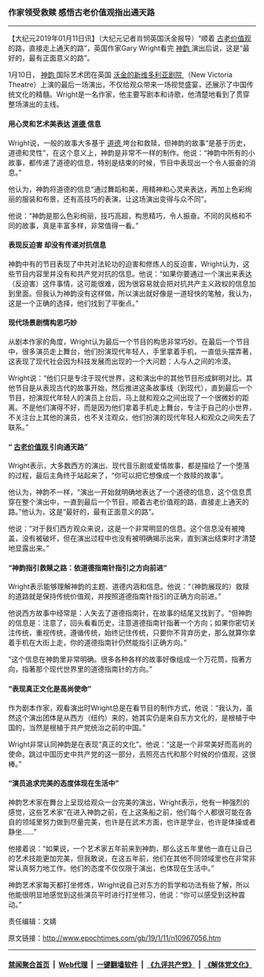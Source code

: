### 作家领受救赎 感悟古老价值观指出通天路
------------------------

<p>
 【大纪元2019年01月11日讯】（大纪元记者肖悯英国沃金报导）“顺着
 <a href="http://www.epochtimes.com/gb/tag/%E5%8F%A4%E8%80%81%E4%BB%B7%E5%80%BC%E8%A7%82.html">
  古老价值观
 </a>
 的路，直接走上通天的路”，英国作家Gary Wright看完
 <a href="http://www.epochtimes.com/gb/tag/%E7%A5%9E%E9%9F%B5.html">
  神韵
 </a>
 演出后说，这是“最好的，最有正面意义的路”。
</p>
<p>
 1月10日，
 <a href="http://www.epochtimes.com/gb/tag/%E7%A5%9E%E9%9F%B5.html">
  神韵
 </a>
 国际艺术团在英国
 <a href="http://www.epochtimes.com/gb/tag/%E6%B2%83%E9%87%91%E7%9A%84%E6%96%B0%E7%BB%B4%E5%A4%9A%E5%88%A9%E4%BA%9A%E5%89%A7%E9%99%A2.html">
  沃金的新维多利亚剧院
 </a>
 （New Victoria Theatre）上演的最后一场演出，不仅给观众带来一场视觉盛宴，还展示了中国传统文化的精髓。Wright是一名作家，他主要写剧本和诗歌，他清楚地看到了贯穿整场演出的主线。
</p>
<h4>
 用心灵和艺术美表达
 <a href="http://www.epochtimes.com/gb/tag/%E9%81%93%E5%BE%B7.html">
  道德
 </a>
 信息
</h4>
<p>
 Wright说，一般的故事大多基于
 <a href="http://www.epochtimes.com/gb/tag/%E9%81%93%E5%BE%B7.html">
  道德
 </a>
 垮台和救赎，但神韵的故事“是基于历史，道德和灵性”，在这个意义上，神韵是非常不一样的制作。他说：“神韵中所有的小故事，都传递了道德的信息，特别是结束的时候，节目中表现出一个令人振奋的消息。”
</p>
<p>
 他认为，神韵将道德的信息“通过舞蹈和美，用精神和心灵来表达，再加上色彩绚丽的服装和布景，还有高技巧的表演，让这场演出变得与众不同”。
</p>
<p>
 他说：“神韵是那么色彩绚丽，技巧高超，构思精巧，令人振奋。不同的风格和不同的故事，真是丰富多样，非常值得一看。”
</p>
<h4>
 表现反迫害 却没有传递对抗信息
</h4>
<p>
 神韵中有的节目表现了中共对法轮功的迫害和修炼人的反迫害，Wright认为，这些节目内容里并没有和共产党对抗的信息。他说：“如果你要通过一个演出来表达（反迫害）这件事情，这可能很难，因为很容易就会把对抗共产主义政权的信息加到里面。但我认为神韵没有这样做，所以演出就好像是一道轻快的笔触，我认为，这是一个正确的选择，他们找到了平衡点。”
</p>
<h4>
 现代场景剧情构思巧妙
</h4>
<p>
 从剧本作家的角度，Wright认为最后一个节目的构思非常巧妙。在最后一个节目中，很多演员走上舞台，他们扮演现代年轻人，手里拿着手机，一直低头摆弄著，这表现了现代社会因为科技发展而出现的一个大问题：人与人之间的冷漠。
</p>
<p>
 Wright说：“他们只是专注于现代世界，这和演出中的其他节目形成鲜明对比。其他节目是从表现古代的故事开始，然后推进这条故事线（到现代），直到最后一个节目，扮演现代年轻人的演员上台后，马上就和观众之间出现了一个很微妙的距离。不是他们演得不好，而是因为他们拿着手机走上舞台，专注于自己的小世界，不关注台上其他的演员，也不关注观众，他们扮演的现代年轻人和观众之间失去了联系。”
</p>
<h4>
 “
 <a href="http://www.epochtimes.com/gb/tag/%E5%8F%A4%E8%80%81%E4%BB%B7%E5%80%BC%E8%A7%82.html">
  古老价值观
 </a>
 引向通天路”
</h4>
<p>
 Wright表示，大多数西方的演出、现代音乐剧或爱情故事，都是描绘了一个堕落的过程，最后主角终于站起来了，“你可以把它想像成一个救赎的故事”。
</p>
<p>
 他认为，神韵不一样，“演出一开始就明确地表达了一个道德的信息，这个信息贯穿在整个演出中，一直到最后一个节目，顺着古老价值观的路，直接走上通天的路。”他认为，这是“最好的，最有正面意义的路”。
</p>
<p>
 他说：“对于我们西方观众来说，这是一个非常明显的信息。这个信息没有被掩盖，没有被破坏，但在演出过程中也没有被明确揭示出来，直到演出结束时才清楚地显露出来。”
</p>
<h4>
 “神韵指引救赎之路：依道德指南针指引之方向前进”
</h4>
<p>
 Wright表示能够理解神韵的主题、道德内涵和信息。他说：“（神韵展现的）救赎的道路就是保持传统价值观，并按照道德指南针指引的正确方向前进。”
</p>
<p>
 他说西方故事中经常是：人失去了道德指南针，在故事的结尾又找到了。“但神韵的信息是：注意了，回头看看历史，注意道德指南针指著一个方向；如果你密切关注传统，重视传统，遵循传统，始终记住传统，只要你不背弃历史，那么就算你拿着手机在大街上走，你的道德指南针仍然能指引正确方向。”
</p>
<p>
 “这个信息在神韵里非常明确。很多各种各样的故事好像组成一个万花筒，指著方向，指著那个现代世界里的道德指南针的方向。”
</p>
<h4>
 “表现真正文化是高尚使命”
</h4>
<p>
 作为剧本作家，观看演出时Wright总是在看节目的制作方式，他说：“我认为，虽然这个演出团体是从西方（纽约）来的，她其实仍是来自东方文化的，是根植于中国的，当然是根植于共产党统治之前的中国。”
</p>
<p>
 Wright非常认同神韵是在表现“真正的文化”。他说：“这是一个非常美好而高尚的使命。跳过中国历史中共产党的这一部分，去照亮古代和那个时候的价值观，这很棒。”
</p>
<h4>
 “演员追求完美的态度体现在生活中”
</h4>
<p>
 神韵艺术家在舞台上呈现给观众一台完美的演出，Wright表示，他有一种强烈的感觉，这些艺术家“在进入神韵之前，在上这条船之前，他们每个人都很可能在各自的领域里努力做到尽量完美，也许是在武术方面，也许是学业，也许是体操或者静坐……”
</p>
<p>
 他接着说：“如果说，一个艺术家五年前来到神韵，那么这五年里他一直在让自己的艺术技能更加完美，但我敢说，在这五年前，他们在其他不同领域里也在非常非常认真努力地工作。他们的态度不仅仅限于演出，也体现在生活中。”
</p>
<p>
 神韵艺术家每天都打坐修炼，Wright说自己对东方的哲学和功法有些了解，所以他能很明显地感觉到这些演员平时进行打坐修习，他说：“你可以感受到这种震动。”
</p>
<p>
 责任编辑：文婧
</p>

原文链接：http://www.epochtimes.com/gb/19/1/11/n10967056.htm


------------------------
#### [禁闻聚合首页](https://github.com/gfw-breaker/banned-news/blob/master/README.md) &nbsp;|&nbsp; [Web代理](https://github.com/gfw-breaker/open-proxy/blob/master/README.md) &nbsp;|&nbsp; [一键翻墙软件](https://github.com/gfw-breaker/nogfw/blob/master/README.md) &nbsp;|&nbsp; [《九评共产党》](https://github.com/gfw-breaker/9ping.md/blob/master/README.md#九评之一评共产党是什么) &nbsp;|&nbsp; [《解体党文化》](https://github.com/gfw-breaker/jtdwh.md/blob/master/README.md#绪论)